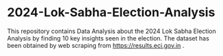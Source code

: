 # 2024-Lok-Sabha-Election-Analysis
This repository contains Data Analysis about the 2024 Lok Sabha Election Analysis by finding 10 key insights seen in the election. The dataset has been obtained by web scraping from https://results.eci.gov.in .
